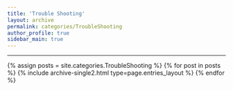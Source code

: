 ```yaml
---
title: 'Trouble Shooting'
layout: archive
permalink: categories/TroubleShooting
author_profile: true
sidebar_main: true
---
```


<!-- 공백이 포함되어 있는 카테고리 이름의 경우 site.categories['a b c'] 이런식으로! -->

---

{% assign posts = site.categories.TroubleShooting %}
{% for post in posts %} {% include archive-single2.html type=page.entries_layout %} {% endfor %}
